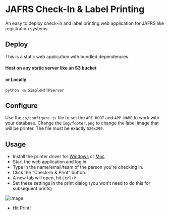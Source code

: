 JAFRS Check-In & Label Printing
==============
An easy to deploy check-in and label printing web application for JAFRS like registration systems.

## Deploy
This is a static web application with bundled dependencies.

#### Host on any static server like an S3 bucket
#### or Locally
```
python -m SimpleHTTPServer
```

## Configure

Use the `js/configure.js` file to set the `API_ROOT` and `APP_NAME` to work with your database.
Change the `img/footer.png` to change the label image that will be printer. The file must be exactly `520x299`.

## Usage

* Install the printer driver for [Windows][dymo-win] or [Mac][dymo-mac]
* Start the web application and log in.
* Type in the name/email/team of the person you're checking in.
* Click the "Check-In & Print" button.
* A new tab will open, hit `Ctrl+P`
* Set these settings in the print dialog (you won't need to do this for subsequent prints)

![Image](http://i.imgur.com/WuCxJb2.png)

* Hit Print!

[dymo-win]: http://download.dymo.com/dymo/Software/Win/DLS8Setup.8.5.1.exe
[dymo-mac]: http://download.dymo.com/dymo/Software/Mac/DLS8Setup.8.5.2.dmg
